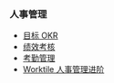 ### 人事管理
* [目标 OKR ](/ru-men-zhi-nan/ren-shi-guan-li/mu-biao-okr.md)
* [绩效考核](/ru-men-zhi-nan/ren-shi-guan-li/ji-xiao-kao-he.md)
* [考勤管理](/ru-men-zhi-nan/ren-shi-guan-li/kao-qin-guan-li.md)
* [Worktile 人事管理进阶](/ru-men-zhi-nan/ren-shi-guan-li/worktile-ren-shi-guan-li-jin-jie.md)